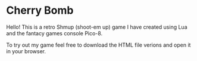 # Cherry Bomb
Hello! 
This is a retro Shmup (shoot-em up) game I have created using Lua and the fantacy games console Pico-8.

To try out my game feel free to download the HTML file verions and open it in your browser.

